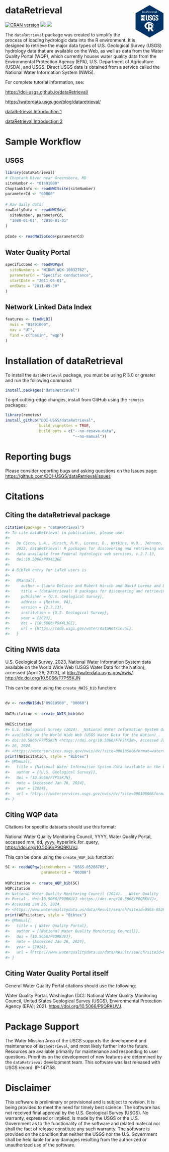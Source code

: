 # dataRetrieval <img src="man/figures/hex_logo.png" class="logo"  alt="dataRetrieval" style="width:90px;height:auto;" align="right" />

[![CRAN
version](http://www.r-pkg.org/badges/version/dataRetrieval)](https://cran.r-project.org/package=EGRET)
[![](http://cranlogs.r-pkg.org/badges/dataRetrieval)](https://cran.r-project.org/package=dataRetrieval)
[![](http://cranlogs.r-pkg.org/badges/grand-total/dataRetrieval)](https://cran.r-project.org/package=dataRetrieval)

The `dataRetrieval` package was created to simplify the process of
loading hydrologic data into the R environment. It is designed to
retrieve the major data types of U.S. Geological Survey (USGS) hydrology
data that are available on the Web, as well as data from the Water
Quality Portal (WQP), which currently houses water quality data from the
Environmental Protection Agency (EPA), U.S. Department of Agriculture
(USDA), and USGS. Direct USGS data is obtained from a service called the
National Water Information System (NWIS).

For complete tutorial information, see:

<https://doi-usgs.github.io/dataRetrieval/>

<https://waterdata.usgs.gov/blog/dataretrieval/>

[dataRetrieval Introduction
1](https://rconnect.usgs.gov/NMC_dataRetrieval_1)

[dataRetrieval Introduction
2](https://rconnect.usgs.gov/NMC_dataRetrieval_2)

# Sample Workflow

## USGS

``` r
library(dataRetrieval)
# Choptank River near Greensboro, MD
siteNumber <- "01491000"
ChoptankInfo <- readNWISsite(siteNumber)
parameterCd <- "00060"

# Raw daily data:
rawDailyData <- readNWISdv(
  siteNumber, parameterCd,
  "1980-01-01", "2010-01-01"
)

pCode <- readNWISpCode(parameterCd)
```

## Water Quality Portal

``` r
specificCond <- readWQPqw(
  siteNumbers = "WIDNR_WQX-10032762",
  parameterCd = "Specific conductance",
  startDate = "2011-05-01",
  endDate = "2011-09-30"
)
```

## Network Linked Data Index

``` r
features <- findNLDI(
  nwis = "01491000",
  nav = "UT",
  find = c("basin", "wqp")
)
```

# Installation of dataRetrieval

To install the `dataRetrieval` package, you must be using R 3.0 or
greater and run the following command:

``` r
install.packages("dataRetrieval")
```

To get cutting-edge changes, install from GitHub using the `remotes`
packages:

``` r
library(remotes)
install_github("DOI-USGS/dataRetrieval",
               build_vignettes = TRUE, 
               build_opts = c("--no-resave-data",
                              "--no-manual"))
```

# Reporting bugs

Please consider reporting bugs and asking questions on the Issues page:
<https://github.com/DOI-USGS/dataRetrieval/issues>

# Citations

## Citing the dataRetrieval package

``` r
citation(package = "dataRetrieval")
#> To cite dataRetrieval in publications, please use:
#> 
#>   De Cicco, L.A., Hirsch, R.M., Lorenz, D., Watkins, W.D., Johnson, M.,
#>   2023, dataRetrieval: R packages for discovering and retrieving water
#>   data available from Federal hydrologic web services, v.2.7.13,
#>   doi:10.5066/P9X4L3GE
#> 
#> A BibTeX entry for LaTeX users is
#> 
#>   @Manual{,
#>     author = {Laura DeCicco and Robert Hirsch and David Lorenz and David Watkins and Mike Johnson},
#>     title = {dataRetrieval: R packages for discovering and retrieving water data available from U.S. federal hydrologic web services},
#>     publisher = {U.S. Geological Survey},
#>     address = {Reston, VA},
#>     version = {2.7.13},
#>     institution = {U.S. Geological Survey},
#>     year = {2023},
#>     doi = {10.5066/P9X4L3GE},
#>     url = {https://code.usgs.gov/water/dataRetrieval},
#>   }
```

## Citing NWIS data

U.S. Geological Survey, 2023, National Water Information System data
available on the World Wide Web (USGS Water Data for the Nation),
accessed \[April 26, 2023\], at <http://waterdata.usgs.gov/nwis/>.
<http://dx.doi.org/10.5066/F7P55KJN>

This can be done using the `create_NWIS_bib` function:

``` r

dv <- readNWISdv("09010500", "00060")

NWIScitation <- create_NWIS_bib(dv)

NWIScitation
#> U.S. Geological Survey (2024). _National Water Information System data
#> available on the World Wide Web (USGS Water Data for the Nation)_.
#> doi:10.5066/F7P55KJN <https://doi.org/10.5066/F7P55KJN>, Accessed Jan
#> 26, 2024,
#> <https://waterservices.usgs.gov/nwis/dv/?site=09010500&format=waterml,1.1&ParameterCd=00060&StatCd=00003&startDT=1851-01-01>.
print(NWIScitation, style = "Bibtex")
#> @Manual{,
#>   title = {National Water Information System data available on the World Wide Web (USGS Water Data for the Nation)},
#>   author = {{U.S. Geological Survey}},
#>   doi = {10.5066/F7P55KJN},
#>   note = {Accessed Jan 26, 2024},
#>   year = {2024},
#>   url = {https://waterservices.usgs.gov/nwis/dv/?site=09010500&format=waterml,1.1&ParameterCd=00060&StatCd=00003&startDT=1851-01-01},
#> }
```

## Citing WQP data

Citations for specific datasets should use this format:

National Water Quality Monitoring Council, YYYY, Water Quality Portal,
accessed mm, dd, yyyy, hyperlink_for_query,
<https://doi.org/10.5066/P9QRKUVJ>.

This can be done using the `create_WQP_bib` function:

``` r
SC <- readWQPqw(siteNumbers = "USGS-05288705",
                parameterCd = "00300")

WQPcitation <- create_WQP_bib(SC)
WQPcitation
#> National Water Quality Monitoring Council (2024). _ Water Quality
#> Portal_. doi:10.5066/P9QRKUVJ <https://doi.org/10.5066/P9QRKUVJ>,
#> Accessed Jan 26, 2024,
#> <https://www.waterqualitydata.us/data/Result/search?siteid=USGS-05288705&pCode=00300&mimeType=tsv&zip=yes>.
print(WQPcitation, style = "Bibtex")
#> @Manual{,
#>   title = { Water Quality Portal},
#>   author = {{National Water Quality Monitoring Council}},
#>   doi = {10.5066/P9QRKUVJ},
#>   note = {Accessed Jan 26, 2024},
#>   year = {2024},
#>   url = {https://www.waterqualitydata.us/data/Result/search?siteid=USGS-05288705&pCode=00300&mimeType=tsv&zip=yes},
#> }
```

## Citing Water Quality Portal itself

General Water Quality Portal citations should use the following:

Water Quality Portal. Washington (DC): National Water Quality Monitoring
Council, United States Geological Survey (USGS), Environmental
Protection Agency (EPA); 2021. <https://doi.org/10.5066/P9QRKUVJ>.

# Package Support

The Water Mission Area of the USGS supports the development and
maintenance of `dataRetrieval`, and most likely further into the future.
Resources are available primarily for maintenance and responding to user
questions. Priorities on the development of new features are determined
by the `dataRetrieval` development team. This software was last released
with USGS record: IP-147158.

# Disclaimer

This software is preliminary or provisional and is subject to revision.
It is being provided to meet the need for timely best science. The
software has not received final approval by the U.S. Geological Survey
(USGS). No warranty, expressed or implied, is made by the USGS or the
U.S. Government as to the functionality of the software and related
material nor shall the fact of release constitute any such warranty. The
software is provided on the condition that neither the USGS nor the U.S.
Government shall be held liable for any damages resulting from the
authorized or unauthorized use of the software.
